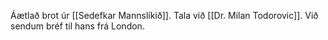 Áætlað brot úr [[Sedefkar Mannslíkið]].
Tala við [[Dr. Milan Todorovic]].
Við sendum bréf til hans frá London.